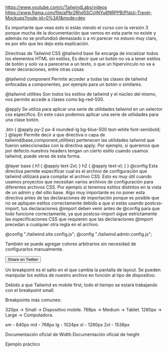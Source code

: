 https://www.youtube.com/c/TailwindLabs/videos
https://www.figma.com/file/aPbr2Rhd5SCUjNYu6NRPPB/Platzi-Travel-Mockups?node-id=0%3A1&mode=dev



Es importante que veas esto si estás viendo el curso con la versión 3 porque mucha de la documentación que vemos en esta parte no existe y además no se profundizó demasiado o a mi parecer no estuvo muy claro, es por ello que les dejo esta explicación.

Directivas de Tailwind CSS
@tailwind base
Se encarga de inicializar todos los elementos HTML sin estilos, Es decir que un botón no va a tener estilos de botón y solo va a parecerse a un texto, o que un hipervínculo no va a tener decoraciones, entre otras cosas

@tailwind component
Permite acceder a todas las clases de tailwind enfocadas a componentes, por ejemplo para un botón o similares.

@tailwind utilities
Son todos los estilos de tailwind y el núcleo del mismo, nos permite accede a clases como bg-red-500.

@apply
Se utiliza para aplicar una serie de utilidades tailwind en un selector css específico. En este caso podemos aplicar una serie de utilidades para una clase botón.

.btn {
  @apply py-2 px-4 rounded-lg bg-blue-500 text-white font-semibold;
}
@layer
Permite decir a que directiva o capa de tailwind(base,component,utilities) pertenecen las utilidades tailwind que fueron seleccionadas con la directiva apply. Por ejemplo, si queremos que por defecto nuestros headers tengan un cierto estilo cuando usamos tailwind, puede verse de esta forma.

@layer base {
  h1 {
    @apply text-2xl;
  }
  h2 {
    @apply text-xl;
  }
}
@config
Esta directiva permite especificar cual es el archivo de configuración que tailwind utilizará para compilar el archivo CSS. Esto es muy útil cuando usamos proyectos que necesitan varios archivos de configuración para diferentes archivos CSS. Por ejemplo si tenemos estilos distintos en la vista de un admin y del sitio base. Algo muy importante es no poner esta directiva antes de las declaraciones de importación porque es posible que no se apliquen estilos correctamente debido a que si estás usando postcss-import, tus declaraciones @import deben venir antes de @config para que todo funcione correctamente, ya que postcss-import sigue estrictamente las especificaciones CSS que requieren que las declaraciones @import precedan a cualquier otra regla en el archivo.

@config "./tailwind.site.config.js";
@config "./tailwind.admin.config.js";


También se puede agregar colores arbitrarios sin necesidad de configurarlos manualmente.

<button class="bg-[#1da1f2] text-white ...">Share on Twitter</button>

Un breakpoint es el salto en el que cambia la pantalla de layout. Se pueden manipular los estilos de nuestro archivo en función al tipo de dispositivo.

Debido a que Tailwind es mobile first, todo el tiempo se estará trabajando con el breakpoint small.

Breakpoints más comunes:

320px → Small → Dispositivo mobile.
768px → Medium → Tablet.
1280px → Large → Computadora.

sm - 640px
md - 768px
lg - 1024px
xl - 1280px
2xl - 1536px

Documentación oficial de Width
Documentación oficial de height

Ejemplo práctico

<div class=“w-auto h-screen bg-sky-200 flex”>
<div class=“w-1/4 h-1/4 bg-sky-700”></div>
<div class=“w-1/4 h-1/4 bg-cyan-400”></div>
<div class=“w-1/3 h-1/4 bg-cyan-700”></div>
<div class=“w-1/4 h-1/4 bg-cyan-900”></div>
</div>